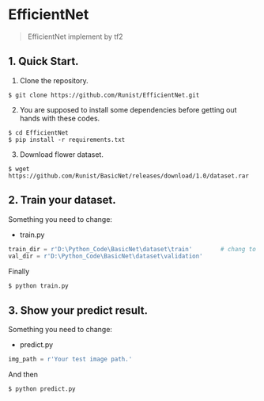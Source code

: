 # EfficientNet

> EfficientNet implement by tf2 <br>

## 1. Quick Start.

1. Clone the repository.

```
$ git clone https://github.com/Runist/EfficientNet.git
```

2. You are supposed to install some dependencies before getting out hands with these codes.

```
$ cd EfficientNet
$ pip install -r requirements.txt
```

3. Download flower dataset.

```
$ wget https://github.com/Runist/BasicNet/releases/download/1.0/dataset.rar
```

## 2. Train your dataset.

Something you need to change:

- train.py

```python
train_dir = r'D:\Python_Code\BasicNet\dataset\train'		# chang to your dataset directory
val_dir = r'D:\Python_Code\BasicNet\dataset\validation'
```

Finally

```
$ python train.py			
```

## 3. Show your predict result.

Something you need to change:

- predict.py

```python
img_path = r'Your test image path.'
```

And then

```
$ python predict.py
```

